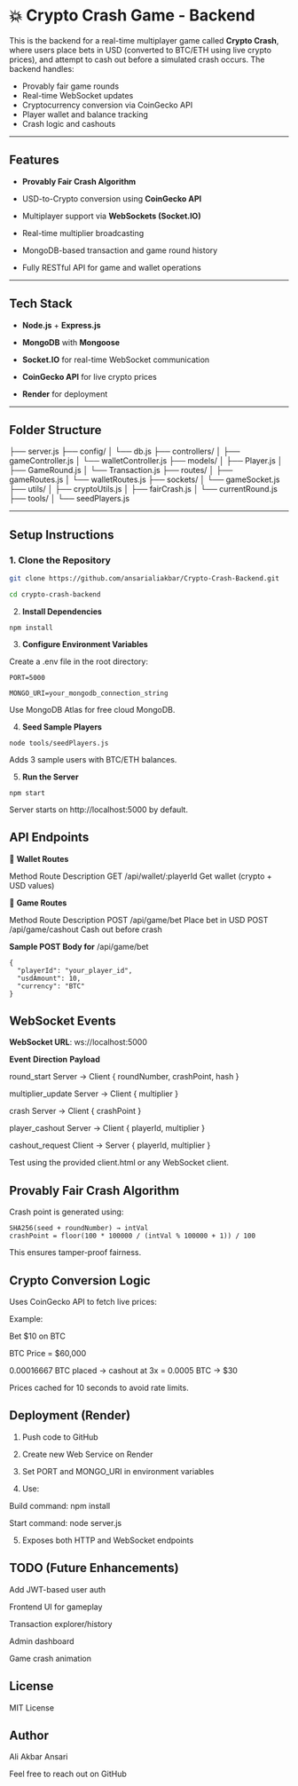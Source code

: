 # 💥 Crypto Crash Game - Backend

This is the backend for a real-time multiplayer game called **Crypto Crash**, where users place bets in USD (converted to BTC/ETH using live crypto prices), and attempt to cash out before a simulated crash occurs. The backend handles:

- Provably fair game rounds
- Real-time WebSocket updates
- Cryptocurrency conversion via CoinGecko API
- Player wallet and balance tracking
- Crash logic and cashouts

---

##  Features

-  **Provably Fair Crash Algorithm**

-  USD-to-Crypto conversion using **CoinGecko API**

-  Multiplayer support via **WebSockets (Socket.IO)**

-  Real-time multiplier broadcasting

-  MongoDB-based transaction and game round history

-  Fully RESTful API for game and wallet operations

---

##  Tech Stack

- **Node.js** + **Express.js**

- **MongoDB** with **Mongoose**

- **Socket.IO** for real-time WebSocket communication

- **CoinGecko API** for live crypto prices

- **Render**  for deployment

---

##  Folder Structure

├── server.js
├── config/
│ └── db.js
├── controllers/
│ ├── gameController.js
│ └── walletController.js
├── models/
│ ├── Player.js
│ ├── GameRound.js
│ └── Transaction.js
├── routes/
│ ├── gameRoutes.js
│ └── walletRoutes.js
├── sockets/
│ └── gameSocket.js
├── utils/
│ ├── cryptoUtils.js
│ ├── fairCrash.js
│ └── currentRound.js
├── tools/
│ └── seedPlayers.js



---

##  Setup Instructions

### 1. Clone the Repository

```bash
git clone https://github.com/ansarialiakbar/Crypto-Crash-Backend.git

cd crypto-crash-backend
```
2. **Install Dependencies**
```
npm install
```
3. **Configure Environment Variables**

Create a .env file in the root directory:

```env
PORT=5000

MONGO_URI=your_mongodb_connection_string
```

 Use MongoDB Atlas for free cloud MongoDB.

4. **Seed Sample Players**
```
node tools/seedPlayers.js
```
Adds 3 sample users with BTC/ETH balances.

5. **Run the Server**
```
npm start
```
Server starts on http://localhost:5000 by default.

##  API Endpoints

🔹 **Wallet Routes**

Method	    Route	                   Description
GET	      /api/wallet/:playerId	   Get wallet (crypto + USD values)

🔹 **Game Routes**

Method	    Route	                       Description
POST	 /api/game/bet	           Place bet in USD
POST	 /api/game/cashout	      Cash out before crash

 **Sample POST Body for** /api/game/bet
```
{
  "playerId": "your_player_id",
  "usdAmount": 10,
  "currency": "BTC"
}
```

##  WebSocket Events

**WebSocket URL**: ws://localhost:5000

**Event**	              **Direction**	                **Payload**

round_start	           Server → Client	        { roundNumber, crashPoint, hash }

multiplier_update	     Server → Client	             { multiplier }

crash	                 Server → Client	               { crashPoint }

player_cashout	        Server → Client	           { playerId, multiplier }

cashout_request	      Client → Server	          { playerId, multiplier }


Test using the provided client.html or any WebSocket client.

## Provably Fair Crash Algorithm

Crash point is generated using:
```
SHA256(seed + roundNumber) → intVal
crashPoint = floor(100 * 100000 / (intVal % 100000 + 1)) / 100
```
This ensures tamper-proof fairness.

## Crypto Conversion Logic

Uses CoinGecko API to fetch live prices:

Example:

Bet $10 on BTC

BTC Price = $60,000

0.00016667 BTC placed → cashout at 3x = 0.0005 BTC → $30

Prices cached for 10 seconds to avoid rate limits.

## Deployment (Render)

1. Push code to GitHub

2. Create new Web Service on Render

3. Set PORT and MONGO_URI in environment variables

4. Use:

Build command: npm install

Start command: node server.js

5. Exposes both HTTP and WebSocket endpoints

##  TODO (Future Enhancements)

Add JWT-based user auth

Frontend UI for gameplay

Transaction explorer/history

Admin dashboard

Game crash animation

##  License

MIT License


## Author
Ali Akbar Ansari

Feel free to reach out on GitHub


